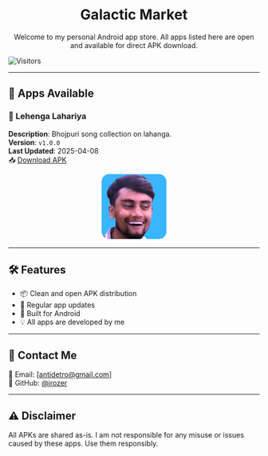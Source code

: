 <h1 align="center">Galactic Market</h1>

<p align="center">Welcome to my personal Android app store. All apps listed here are open and available for direct APK download.</p>

![Visitors](https://api.visitorbadge.io/api/visitors?path=https%3A%2F%2Firozer.github.io%2F&countColor=%23263759)

---

## 🚀 Apps Available

### 🔹 Lehenga Lahariya
**Description**: Bhojpuri song collection on lahanga.  
**Version**: `v1.0.0`  
**Last Updated**: 2025-04-08  
📥 [Download APK](apk/app1/Lehenga_Lahariya.apk)

<p align="center">
  <img src="/apk/app1/app_icon.png" alt="Lehenga Lahariya Icon" width="130" style="border-radius: 15px;">
</p>

---
## 🛠 Features

- 📦 Clean and open APK distribution  
- 🔄 Regular app updates  
- 📱 Built for Android  
- 💡 All apps are developed by me

---

## 💬 Contact Me

📧 Email: [antidetro@gmail.com]  
🐙 GitHub: [@irozer](https://github.com/irozer)

---

## ⚠️ Disclaimer

All APKs are shared as-is. I am not responsible for any misuse or issues caused by these apps. Use them responsibly.
